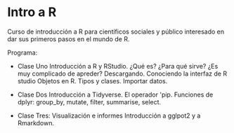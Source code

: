 # Intro a R
Curso de introducción a R para científicos sociales y público interesado en dar sus primeros pasos en el mundo de R.

Programa:

* Clase Uno
Introducción a R y RStudio. ¿Qué es? ¿Para qué sirve? ¿Es muy complicado de apreder?
Descargando. Conociendo la interfaz de R studio
Objetos en R. Tipos y clases. 
Importar datos.

* Clase Dos
Introducción a Tidyverse. 
El operador 'pip. 
Funciones de dplyr: group_by, mutate, filter, summarise, select.

* Clase Tres: Visualización e informes
Introducción a gglpot2 y a Rmarkdown.


